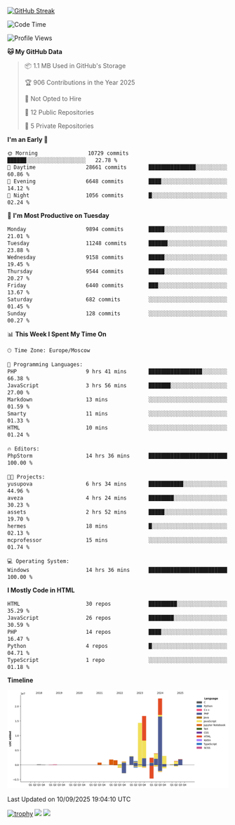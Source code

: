 [![GitHub Streak](https://github-readme-streak-stats.herokuapp.com/?user=yogik10)](https://git.io/streak-stats)
<!--START_SECTION:waka-->
![Code Time](http://img.shields.io/badge/Code%20Time-1%2C634%20hrs%2058%20mins-blue)

![Profile Views](http://img.shields.io/badge/Profile%20Views-0-blue)

**🐱 My GitHub Data** 

> 📦 1.1 MB Used in GitHub's Storage 
 > 
> 🏆 906 Contributions in the Year 2025
 > 
> 🚫 Not Opted to Hire
 > 
> 📜 12 Public Repositories 
 > 
> 🔑 5 Private Repositories 
 > 
**I'm an Early 🐤** 

```text
🌞 Morning                10729 commits       ██████░░░░░░░░░░░░░░░░░░░   22.78 % 
🌆 Daytime                28661 commits       ███████████████░░░░░░░░░░   60.86 % 
🌃 Evening                6648 commits        ████░░░░░░░░░░░░░░░░░░░░░   14.12 % 
🌙 Night                  1056 commits        █░░░░░░░░░░░░░░░░░░░░░░░░   02.24 % 
```
📅 **I'm Most Productive on Tuesday** 

```text
Monday                   9894 commits        █████░░░░░░░░░░░░░░░░░░░░   21.01 % 
Tuesday                  11248 commits       ██████░░░░░░░░░░░░░░░░░░░   23.88 % 
Wednesday                9158 commits        █████░░░░░░░░░░░░░░░░░░░░   19.45 % 
Thursday                 9544 commits        █████░░░░░░░░░░░░░░░░░░░░   20.27 % 
Friday                   6440 commits        ███░░░░░░░░░░░░░░░░░░░░░░   13.67 % 
Saturday                 682 commits         ░░░░░░░░░░░░░░░░░░░░░░░░░   01.45 % 
Sunday                   128 commits         ░░░░░░░░░░░░░░░░░░░░░░░░░   00.27 % 
```


📊 **This Week I Spent My Time On** 

```text
🕑︎ Time Zone: Europe/Moscow

💬 Programming Languages: 
PHP                      9 hrs 41 mins       █████████████████░░░░░░░░   66.38 % 
JavaScript               3 hrs 56 mins       ███████░░░░░░░░░░░░░░░░░░   27.00 % 
Markdown                 13 mins             ░░░░░░░░░░░░░░░░░░░░░░░░░   01.59 % 
Smarty                   11 mins             ░░░░░░░░░░░░░░░░░░░░░░░░░   01.33 % 
HTML                     10 mins             ░░░░░░░░░░░░░░░░░░░░░░░░░   01.24 % 

🔥 Editors: 
PhpStorm                 14 hrs 36 mins      █████████████████████████   100.00 % 

🐱‍💻 Projects: 
yusupova                 6 hrs 34 mins       ███████████░░░░░░░░░░░░░░   44.96 % 
aveza                    4 hrs 24 mins       ████████░░░░░░░░░░░░░░░░░   30.23 % 
assets                   2 hrs 52 mins       █████░░░░░░░░░░░░░░░░░░░░   19.70 % 
hermes                   18 mins             █░░░░░░░░░░░░░░░░░░░░░░░░   02.13 % 
mcprofessor              15 mins             ░░░░░░░░░░░░░░░░░░░░░░░░░   01.74 % 

💻 Operating System: 
Windows                  14 hrs 36 mins      █████████████████████████   100.00 % 
```

**I Mostly Code in HTML** 

```text
HTML                     30 repos            █████████░░░░░░░░░░░░░░░░   35.29 % 
JavaScript               26 repos            ████████░░░░░░░░░░░░░░░░░   30.59 % 
PHP                      14 repos            ████░░░░░░░░░░░░░░░░░░░░░   16.47 % 
Python                   4 repos             █░░░░░░░░░░░░░░░░░░░░░░░░   04.71 % 
TypeScript               1 repo              ░░░░░░░░░░░░░░░░░░░░░░░░░   01.18 % 
```



**Timeline**

![Lines of Code chart](https://raw.githubusercontent.com/Yogik10/Yogik10/main/assets/bar_graph.png)


 Last Updated on 10/09/2025 19:04:10 UTC
<!--END_SECTION:waka-->
[![trophy](https://github-profile-trophy.vercel.app/?username=yogik10)](https://github.com/ryo-ma/github-profile-trophy)
![](https://github-profile-summary-cards.vercel.app/api/cards/profile-details?username=yogik10&theme=solarized_dark)
![](https://github-profile-summary-cards.vercel.app/api/cards/most-commit-language?username=yogik10&theme=solarized_dark)


